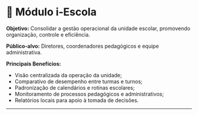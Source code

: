 # 🏫 Módulo i‑Escola

**Objetivo:** Consolidar a gestão operacional da unidade escolar, promovendo organização, controle e eficiência.

**Público-alvo:** Diretores, coordenadores pedagógicos e equipe administrativa.

**Principais Benefícios:**

-   Visão centralizada da operação da unidade;
-   Comparativo de desempenho entre turmas e turnos;
-   Padronização de calendários e rotinas escolares;
-   Monitoramento de processos pedagógicos e administrativos;
-   Relatórios locais para apoio à tomada de decisões.

---

